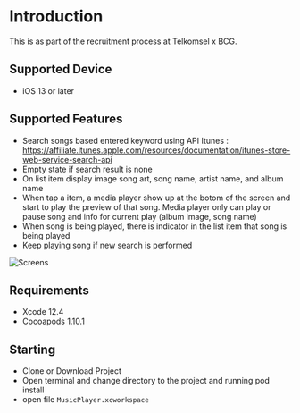 # Introduction
This is as part of the recruitment process at Telkomsel x BCG. 

## Supported Device
- iOS 13 or later

## Supported Features
- Search songs based entered keyword using API Itunes : https://affiliate.itunes.apple.com/resources/documentation/itunes-store-web-service-search-api 
- Empty state if search result is none
- On list item display image song art, song name, artist name, and album name
- When tap a item, a media player show up at the botom of the screen and start to play the preview of that song. Media player only can play or pause song and info for current play (album image, song name)
- When song is being played, there is indicator in the list item that song is being played
- Keep playing song if new search is performed

![Screens](https://gifyu.com/image/o26L)


## Requirements

- Xcode 12.4
- Cocoapods 1.10.1

Starting
---------
- Clone or Download Project
- Open terminal and change directory to the project and running pod install 
- open file `MusicPlayer.xcworkspace`
